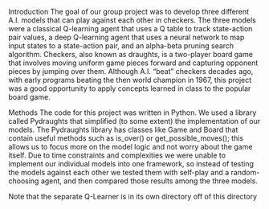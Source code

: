 Introduction 
The goal of our group project was to develop three different A.I. models that can play against each other in checkers. The three models were a classical Q-learning agent that uses a Q table to track state-action pair values, a deep Q-learning agent that uses a neural network to map input states to a state-action pair, and an alpha-beta pruning search algorithm. Checkers, also known as draughts, is a two-player board game that involves moving uniform game pieces forward and capturing opponent pieces by jumping over them. Although A.I. “beat” checkers decades ago, with early programs beating the then world champion in 1967, this project was a good opportunity to apply concepts learned in class to the popular board game. 

Methods
The code for this project was written in Python. We used a library called Pydraughts that simplified (to some extent) the implementation of our models. The Pydraughts library has classes like Game and Board that contain useful methods such as is_over() or get_possible_moves(); this allows us to focus more on the model logic and not worry about the game itself. Due to time constraints and complexities we were unable to implement our individual models into one framework, so instead of  testing the models against each other we tested them with self-play and a random-choosing agent, and then compared those results among the three models. 

Note that the separate Q-Learner is in its own directory off of this directory

